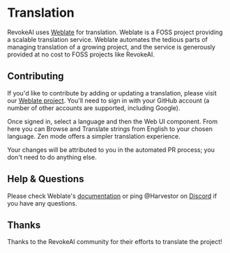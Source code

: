# Translation

RevokeAI uses [Weblate](https://weblate.org/) for translation. Weblate is a FOSS project providing a scalable translation service. Weblate automates the tedious parts of managing translation of a growing project, and the service is generously provided at no cost to FOSS projects like RevokeAI.

## Contributing

If you'd like to contribute by adding or updating a translation, please visit our [Weblate project](https://hosted.weblate.org/engage/revokeai/). You'll need to sign in with your GitHub account (a number of other accounts are supported, including Google).

Once signed in, select a language and then the Web UI component. From here you can Browse and Translate strings from English to your chosen language. Zen mode offers a simpler translation experience.

Your changes will be attributed to you in the automated PR process; you don't need to do anything else.

## Help & Questions

Please check Weblate's [documentation](https://docs.weblate.org/en/latest/index.html) or ping @Harvestor on [Discord](https://discord.com/channels/1020123559063990373/1049495067846524939) if you have any questions.

## Thanks

Thanks to the RevokeAI community for their efforts to translate the project!
